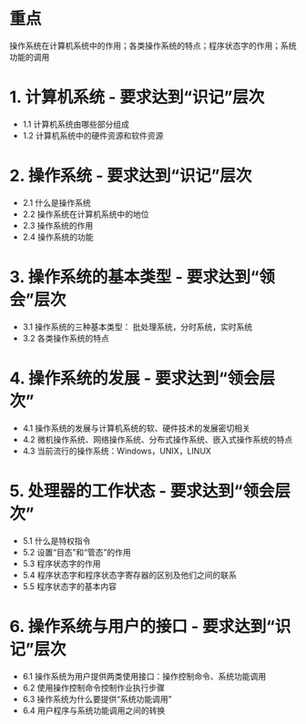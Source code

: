 # 重点
操作系统在计算机系统中的作用；各类操作系统的特点；程序状态字的作用；系统功能的调用

# 1. 计算机系统 - 要求达到“识记”层次

* 1.1 计算机系统由哪些部分组成
* 1.2 计算机系统中的硬件资源和软件资源

# 2. 操作系统 - 要求达到“识记”层次

* 2.1 什么是操作系统
* 2.2 操作系统在计算机系统中的地位
* 2.3 操作系统的作用
* 2.4 操作系统的功能

# 3. 操作系统的基本类型 - 要求达到“领会”层次

* 3.1 操作系统的三种基本类型： 批处理系统，分时系统，实时系统
* 3.2 各类操作系统的特点

# 4. 操作系统的发展 - 要求达到“领会层次”

* 4.1 操作系统的发展与计算机系统的软、硬件技术的发展密切相关
* 4.2 微机操作系统、网络操作系统、分布式操作系统、嵌入式操作系统的特点
* 4.3 当前流行的操作系统：Windows，UNIX，LINUX

# 5. 处理器的工作状态 - 要求达到“领会层次”

* 5.1 什么是特权指令
* 5.2 设置“目态”和“管态”的作用
* 5.3 程序状态字的作用
* 5.4 程序状态字和程序状态字寄存器的区别及他们之间的联系
* 5.5 程序状态字的基本内容

# 6. 操作系统与用户的接口 - 要求达到“识记”层次

* 6.1 操作系统为用户提供两类使用接口：操作控制命令、系统功能调用
* 6.2 使用操作控制命令控制作业执行步骤
* 6.3 操作系统为什么要提供“系统功能调用”
* 6.4 用户程序与系统功能调用之间的转换

